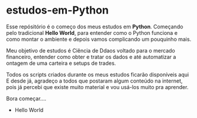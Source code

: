 # estudos-em-Python
Esse repósitório é o começo dos meus estudos em **Python**.
Começando pelo tradicional **Hello World**, para entender como o Python funciona e como montar o ambiente e depois vamos complicando um pouquinho mais.

Meu objetivo de estudos é Ciência de Ddaos voltado para o mercado financeiro, entender como obter e tratar os dados e até automatizar a  ontagem de uma carteira e setups de trades.

Todos os scripts criados durante os meus estudos ficarão disponíveis aqui
E desde já, agradeço a todos que postaram algum conteúdo na internet, pois já percebi que existe muito material e vou usá-los muito pra aprender.

Bora começar....

* Hello World
 
